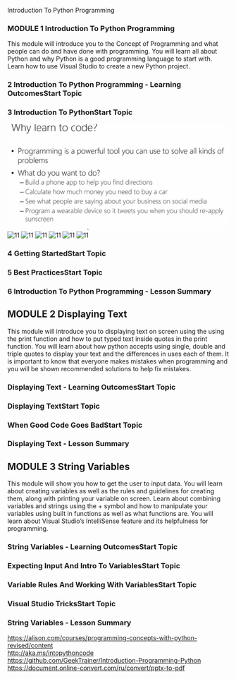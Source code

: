 
Introduction To Python Programming  
### MODULE 1 Introduction To Python Programming
This module will introduce you to the Concept of Programming and what people can do and have done with programming. You will learn all about Python and why Python is a good programming language to start with. Learn how to use Visual Studio to create a new Python project.
### 2 Introduction To Python Programming - Learning OutcomesStart Topic
### 3 Introduction To PythonStart Topic
![11](img/b3112alison_1101.png)
![11](img/b3112alison_1102.png)
![11](img/b3112alison_1103.png)
![11](img/b3112alison_1104.png)
![11](img/b3112alison_1105.png)
![11](img/b3112alison_1106.png)
![11](img/b3112alison_1107.png)
### 4 Getting StartedStart Topic
### 5 Best PracticesStart Topic
### 6 Introduction To Python Programming - Lesson Summary

## MODULE 2 Displaying Text
This module will introduce you to displaying text on screen using the using the print function and how to put typed text inside quotes in the print function. You will learn about how python accepts using single, double and triple quotes to display your text and the differences in uses each of them. It is important to know that everyone makes mistakes when programming and you will be shown recommended solutions to help fix mistakes.
### Displaying Text - Learning OutcomesStart Topic
### Displaying TextStart Topic
### When Good Code Goes BadStart Topic
### Displaying Text - Lesson Summary

## MODULE 3 String Variables
This module will show you how to get the user to input data. You will learn about creating variables as well as the rules and guidelines for creating them, along with printing your variable on screen. Learn about combining variables and strings using the + symbol and how to manipulate your variables using built in functions as well as what functions are. You will learn about Visual Studio’s IntelliSense feature and its helpfulness for programming.
### String Variables - Learning OutcomesStart Topic
### Expecting Input And Intro To VariablesStart Topic
### Variable Rules And Working With VariablesStart Topic
### Visual Studio TricksStart Topic
### String Variables - Lesson Summary

https://alison.com/courses/programming-concepts-with-python-revised/content  
http://aka.ms/intopythoncode  
https://github.com/GeekTrainer/Introduction-Programming-Python  
https://document.online-convert.com/ru/convert/pptx-to-pdf  
  
  
  
  
  
  
  
